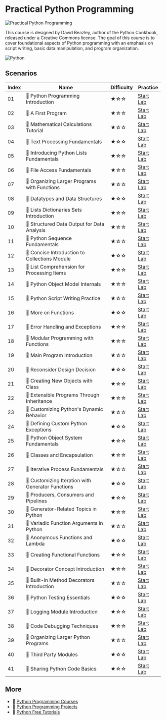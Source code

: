# Practical Python Programming

![Practical Python Programming](https://cover-creator.appbot.io/practical-python-programming.png)

This course is designed by David Beazley, author of the Python Cookbook, released under a Creative Commons license. The goal of this course is to cover foundational aspects of Python programming with an emphasis on script writing, basic data manipulation, and program organization.

![Python](https://img.shields.io/badge/Python-whitesmoke?style=for-the-badge&logo=python)


## Scenarios

|   Index | Name                                             | Difficulty   | Practice                                                             |
|---------|--------------------------------------------------|--------------|----------------------------------------------------------------------|
|      01 | 📖 Python Programming Introduction                | ★☆☆          | <a target='_blank' href='https://labex.io/labs/132700'>Start Lab</a> |
|      02 | 📖 A First Program                                | ★☆☆          | <a target='_blank' href='https://labex.io/labs/132701'>Start Lab</a> |
|      03 | 📖 Mathematical Calculations Tutorial             | ★☆☆          | <a target='_blank' href='https://labex.io/labs/132702'>Start Lab</a> |
|      04 | 📖 Text Processing Fundamentals                   | ★☆☆          | <a target='_blank' href='https://labex.io/labs/132703'>Start Lab</a> |
|      05 | 📖 Introducing Python Lists Fundamentals          | ★☆☆          | <a target='_blank' href='https://labex.io/labs/132704'>Start Lab</a> |
|      06 | 📖 File Access Fundamentals                       | ★☆☆          | <a target='_blank' href='https://labex.io/labs/132705'>Start Lab</a> |
|      07 | 📖 Organizing Larger Programs with Functions      | ★☆☆          | <a target='_blank' href='https://labex.io/labs/132706'>Start Lab</a> |
|      08 | 📖 Datatypes and Data Structures                  | ★☆☆          | <a target='_blank' href='https://labex.io/labs/132707'>Start Lab</a> |
|      09 | 📖 Lists Dictionaries Sets Introduction           | ★☆☆          | <a target='_blank' href='https://labex.io/labs/132708'>Start Lab</a> |
|      10 | 📖 Structured Data Output for Data Analysis       | ★☆☆          | <a target='_blank' href='https://labex.io/labs/132709'>Start Lab</a> |
|      11 | 📖 Python Sequence Fundamentals                   | ★☆☆          | <a target='_blank' href='https://labex.io/labs/132710'>Start Lab</a> |
|      12 | 📖 Concise Introduction to Collections Module     | ★☆☆          | <a target='_blank' href='https://labex.io/labs/132711'>Start Lab</a> |
|      13 | 📖 List Comprehension for Processing Items        | ★☆☆          | <a target='_blank' href='https://labex.io/labs/132712'>Start Lab</a> |
|      14 | 📖 Python Object Model Internals                  | ★☆☆          | <a target='_blank' href='https://labex.io/labs/132713'>Start Lab</a> |
|      15 | 📖 Python Script Writing Practice                 | ★☆☆          | <a target='_blank' href='https://labex.io/labs/132714'>Start Lab</a> |
|      16 | 📖 More on Functions                              | ★☆☆          | <a target='_blank' href='https://labex.io/labs/132715'>Start Lab</a> |
|      17 | 📖 Error Handling and Exceptions                  | ★☆☆          | <a target='_blank' href='https://labex.io/labs/132716'>Start Lab</a> |
|      18 | 📖 Modular Programming with Functions             | ★☆☆          | <a target='_blank' href='https://labex.io/labs/132717'>Start Lab</a> |
|      19 | 📖 Main Program Introduction                      | ★☆☆          | <a target='_blank' href='https://labex.io/labs/132718'>Start Lab</a> |
|      20 | 📖 Reconsider Design Decision                     | ★☆☆          | <a target='_blank' href='https://labex.io/labs/132719'>Start Lab</a> |
|      21 | 📖 Creating New Objects with Class                | ★☆☆          | <a target='_blank' href='https://labex.io/labs/132720'>Start Lab</a> |
|      22 | 📖 Extensible Programs Through Inheritance        | ★☆☆          | <a target='_blank' href='https://labex.io/labs/132721'>Start Lab</a> |
|      23 | 📖 Customizing Python's Dynamic Behavior          | ★☆☆          | <a target='_blank' href='https://labex.io/labs/132722'>Start Lab</a> |
|      24 | 📖 Defining Custom Python Exceptions              | ★☆☆          | <a target='_blank' href='https://labex.io/labs/132723'>Start Lab</a> |
|      25 | 📖 Python Object System Fundamentals              | ★☆☆          | <a target='_blank' href='https://labex.io/labs/132724'>Start Lab</a> |
|      26 | 📖 Classes and Encapsulation                      | ★☆☆          | <a target='_blank' href='https://labex.io/labs/132725'>Start Lab</a> |
|      27 | 📖 Iterative Process Fundamentals                 | ★☆☆          | <a target='_blank' href='https://labex.io/labs/132726'>Start Lab</a> |
|      28 | 📖 Customizing Iteration with Generator Functions | ★☆☆          | <a target='_blank' href='https://labex.io/labs/132727'>Start Lab</a> |
|      29 | 📖 Producers, Consumers and Pipelines             | ★☆☆          | <a target='_blank' href='https://labex.io/labs/132728'>Start Lab</a> |
|      30 | 📖 Generator-Related Topics in Python             | ★☆☆          | <a target='_blank' href='https://labex.io/labs/132729'>Start Lab</a> |
|      31 | 📖 Variadic Function Arguments in Python          | ★☆☆          | <a target='_blank' href='https://labex.io/labs/132730'>Start Lab</a> |
|      32 | 📖 Anonymous Functions and Lambda                 | ★☆☆          | <a target='_blank' href='https://labex.io/labs/132731'>Start Lab</a> |
|      33 | 📖 Creating Functional Functions                  | ★☆☆          | <a target='_blank' href='https://labex.io/labs/132732'>Start Lab</a> |
|      34 | 📖 Decorator Concept Introduction                 | ★☆☆          | <a target='_blank' href='https://labex.io/labs/132733'>Start Lab</a> |
|      35 | 📖 Built-in Method Decorators Introduction        | ★☆☆          | <a target='_blank' href='https://labex.io/labs/132734'>Start Lab</a> |
|      36 | 📖 Python Testing Essentials                      | ★☆☆          | <a target='_blank' href='https://labex.io/labs/132735'>Start Lab</a> |
|      37 | 📖 Logging Module Introduction                    | ★☆☆          | <a target='_blank' href='https://labex.io/labs/132736'>Start Lab</a> |
|      38 | 📖 Code Debugging Techniques                      | ★☆☆          | <a target='_blank' href='https://labex.io/labs/132737'>Start Lab</a> |
|      39 | 📖 Organizing Larger Python Programs              | ★☆☆          | <a target='_blank' href='https://labex.io/labs/132738'>Start Lab</a> |
|      40 | 📖 Third Party Modules                            | ★☆☆          | <a target='_blank' href='https://labex.io/labs/132739'>Start Lab</a> |
|      41 | 📖 Sharing Python Code Basics                     | ★☆☆          | <a target='_blank' href='https://labex.io/labs/132740'>Start Lab</a> |

## More

- 🔗 [Python Programming Courses](https://github.com/labex-labs/awesome-programming-courses)
- 🔗 [Python Programming Projects](https://github.com/labex-labs/awesome-programming-projects)
- 🔗 [Python Free Tutorials](https://github.com/labex-labs/python-free-tutorials)

